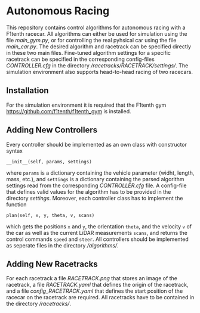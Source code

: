 # Autonomous Racing

This repository contains control algorithms for autonomous racing with a F1tenth racecar. All algorithms can either be used for 
simulation using the file *main_gym.py*, or for controlling the real pyhsical car using the file *main_car.py*. The desired 
algorithm and racetrack can be specified directly in these two main files. Fine-tuned algorithm settings for a specific 
racetrack can be specified in the corresponding config-files *CONTROLLER.cfg* in the directory */racetracks/RACETRACK/settings/*. 
The simulation environment also supports head-to-head racing of two racecars.

## Installation

For the simulation environment it is required that the F1tenth gym https://github.com/f1tenth/f1tenth_gym is installed.

## Adding New Controllers

Every controller should be implemented as an own class with constructor syntax

`__init__(self, params, settings)`

where `params` is a dictionary containing the vehicle parameter (widht, length, mass, etc.), and `settings` is a dictionary 
containing the parsed algorithm settings read from the corresponding *CONTROLLER.cfg* file. A config-file that defines valid values 
for the algorithm has to be provided in the directory *settings*. Moreover, each controller class has to implement the function 

`plan(self, x, y, theta, v, scans)`

which gets the positions `x` and `y`, the orientation `theta`, and the velocity `v` of the car as well as the current LiDAR 
measurements `scans`, and returns the control commands `speed` and `steer`. All controllers should be implemented as seperate files 
in the directory */algorithms/*.

## Adding New Racetracks

For each racetrack a file *RACETRACK.png* that stores an image of the racetrack, a file *RACETRACK.yaml* that defines the origin of 
the racetrack, and a file *config_RACETRACK.yaml* that defines the start position of the racecar on the racetrack are required. All 
racetracks have to be contained in the directory */racetracks/*.  

